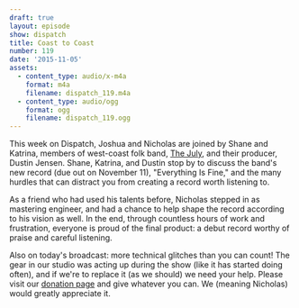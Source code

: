 ```yaml
---
draft: true
layout: episode
show: dispatch
title: Coast to Coast
number: 119
date: '2015-11-05'
assets:
  - content_type: audio/x-m4a
    format: m4a
    filename: dispatch_119.m4a
  - content_type: audio/ogg
    format: ogg
    filename: dispatch_119.ogg
---
```

This week on Dispatch, Joshua and Nicholas are joined by Shane and Katrina, members of west-coast folk band, [The July](http://thejulymusic.com), and their producer, Dustin Jensen. Shane, Katrina, and Dustin stop by to discuss the band's new record (due out on November 11), "Everything Is Fine," and the many hurdles that can distract you from creating a record worth listening to.

As a friend who had used his talents before, Nicholas stepped in as mastering engineer, and had a chance to help shape the record according to his vision as well. In the end, through countless hours of work and frustration, everyone is proud of the final product: a debut record worthy of praise and careful listening.

Also on today's broadcast: more technical glitches than you can count! The gear in our studio was acting up during the show (like it has started doing often), and if we're to replace it (as we should) we need your help. Please visit our [donation page](http://machine.fm/donate) and give whatever you can. We (meaning Nicholas) would greatly appreciate it.